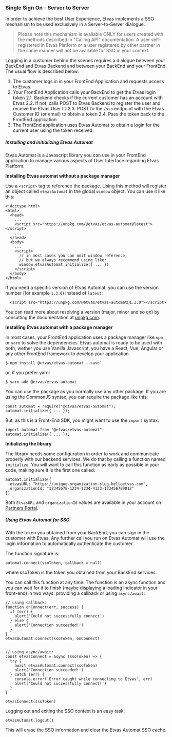 ### Single Sign On - Server to Server

In order to achieve the best User Experience, Etvas implements a SSO mechanism to be used exclusively in a Server-to-Server dialogue.

> Please note this mechanism is available ONLY for users created with the methods described in "Calling API" documentation. A user self-registered in Etvas Platform or a user registered by other partner in the same manner will not be available for SSO in your context.

Logging in a customer behind the scenes requires a dialogue between your BackEnd and Etvas Backend and between your BackEnd and your FrontEnd. The usual flow is described below:

1. The customer logs in in your FrontEnd Application and requests access to Etvas.
2. Your FrontEnd Application calls your BackEnd to get the Etvas login token
   2.1. Backend checks if the current customer has an account with Etvas
   2.2. If not, calls POST to Etvas Backend to register the user and receive the Etvas User ID
   2.3. POST to the `/sso` endpoint with the Etvas Customer ID (or email) to obtain a token
   2.4. Pass the token back to the FrontEnd application
3. The FrontEnd application uses Etvas Automat to obtain a login for the current user using the token received.

##### Installing and initializing Etvas Automat

Etvas Automat is a Javascript library you can use in your FrontEnd application to manage various aspects of User Interface regarding Etvas Platform.

**Installing Etvas automat without a package manager**

Use a `<script>` tag to reference the package. Using this method will register an object called `etvasAutomat` in the global `window` object. You can use it like this:

```
<!doctype html>
<html>
  <head>
    ...
    <script src="https://unpkg.com/@etvas/etvas-automat@latest"></script>
    ...
  </head>
  <body>
    ...
    <script>
      // in most cases you can omit window reference,
      // but we always recommend using like:
      window.etvasAutomat.initialize({ ... })
    </script>
  </body>
</html>
```

If you need a specific version of Etvas Automat, you can use the version number (for example `1.3.0`) instead of `latest`:

```
  <script src="https://unpkg.com/@etvas/etvas-automat@1.3.0"></script>
```

You can read more about resolving a version (major, minor and so on) by consulting the documentation at [unpkg.com](https://unpkg.com).

**Installing Etvas automat with a package manager**

In most cases, your FrontEnd application uses a package manager like `npm` or `yarn` to solve the dependencies. Etvas automat is ready to be used with both, wether you use Vanilla Javascript, you have a React, Vue, Angular or any other FrontEnd framework to develop your application.

```
$ npm install @etvas/etvas-automat --save`
```

or, if you prefer yarn:

```
$ yarn add @etvas/etvas-automat
```

You can use the package as you normally use any other package. If you are using the CommonJS syntax, you can require the package like this:

```
const automat = require("@etvas/etvas-automat");
automat.initialize({ ... });
```

But, as this is a Front-End SDK, you might want to use the `import` syntax:

```
import automat from "@etvas/etvas-automat";
automat.initialize({ ... });
```

**Initializing the library**

The library needs some configuration in order to work and communicate properly with our backend services. We do that by calling a function named `initialize`. You will want to call this function as early as possible in your code, making sure it is the first one called:

```
automat.initialize({
  etvasURL: "https://unique-organization-slug.helloetvas.com",
  organizationId: "12345678-1234-1234-4123-123456789012"
})
```

Both `EtvasURL` and `organizationId` values are available in your account on [Partners Portal](https://partners.helloetvas.com).

##### Using Etvas Automat for SSO

With the token you obtained from your BackEnd, you can sign in the customer with Etvas. Any further call you run on Etvas Automat will use the login information to automatically authenticate the customer.

The function signature is:

```
automat.connect(ssoToken, callback = null)
```

where ssoToken is the token you obtained from your BackEnd services.

You can call this function at any time. The function is an async function and you can wait for it to finish (maybe displaying a loading indicator in your front-end) in two ways: providing a callback or using `async/await`:

```
// using callback:
function onConnect(err, success) {
  if (err) {
    alert('Could not successfully connect')
  } else {
    alert('Connection succeeded!')
  }
}
etvasAutomat.connect(ssoToken, onConnect)


// using async/await:
const etvasConnect = async (ssoToken) => {
  try {
    await etvasAutomat.connect(ssoToken)
    alert('Connection succeeded!')
  } catch (err) {
    console.error('Error caught while connecting to Etvas', err)
    alert('Could not successfully connect!')
  }
}

etvasConnect(ssoToken)
```

Logging out and exiting the SSO context is an easy task:

```
etvasAutomat.logout()
```

This will erase the SSO information and clear the Etvas Automat SSO cache.
